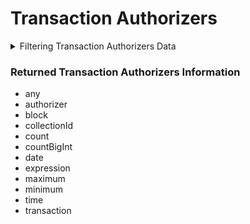 # Transaction Authorizers

<details>

<summary>Filtering Transaction Authorizers Data</summary>

-   any
-   authorizer
-   blockId
-   collectionId
-   date
-   eventsCount
-   gasLimit
-   height
-   indexInCollection
-   options
-   payer
-   proposalKeyId
-   proposalKeySequenceNumber
-   proposer
-   referenceBlockId
-   stautsCode
-   time
-   transactionId

</details>

### Returned Transaction Authorizers Information

-   any
-   authorizer
-   block
-   collectionId
-   count
-   countBigInt
-   date
-   expression
-   maximum
-   minimum
-   time
-   transaction
